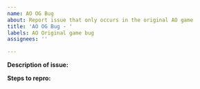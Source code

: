 ```yaml
---
name: AO OG Bug
about: Report issue that only occurs in the original AO game
title: 'AO OG Bug - '
labels: AO Original game bug
assignees: ''

---
```


**Description of issue:** 

**Steps to repro:** 
